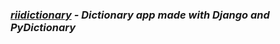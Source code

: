 ### *[riidictionary](https://riidictionary.herokuapp.com) - Dictionary app made with Django and PyDictionary*

